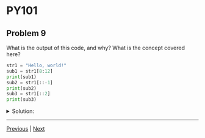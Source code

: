 # PY101
## Problem 9

What is the output of this code, and why? What is the concept covered here?

```python
str1 = "Hello, world!"
sub1 = str1[8:12]
print(sub1)
sub2 = str1[::-1]
print(sub2)
sub3 = str1[::2]
print(sub3)
```

<details>
<summary>Solution:</summary>

The concept is string slicing, which creates a new string object (a substring) from the original string object based on the given indexing sequence and the step slice argument, if any. `sub1` returns the characters from and inclusive of index `8` to but exclusive of index `12`, or the string `"worl"`, which is then printed. The substring `sub2` returns the entire string, but the slice step argument of `-1` reverses the order of the indexing, returning the string reversed, or `"!dlrow ,olleH"`, which is then printed. The last substring `sub3` returns the entire original string, but the slice step argument of `2` instructs the indexing to skip every other index starting with index `0`. The new substring has a value of `"Hlo ol!"`, which is then printed.

</details>

---

[Previous](08.md) | [Next](10.md)

